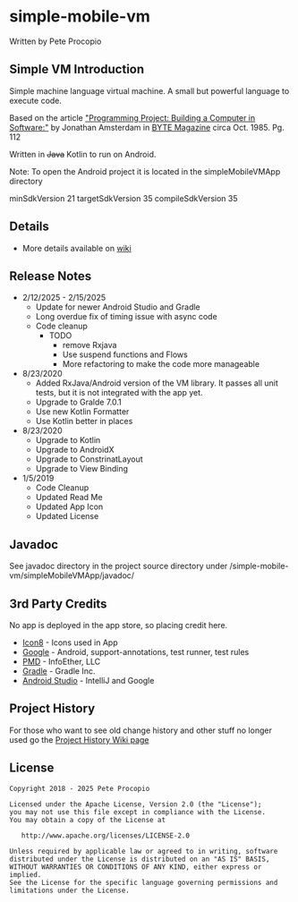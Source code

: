 # simple-mobile-vm

Written by Pete Procopio

## Simple VM Introduction

Simple machine language virtual machine. A small but powerful language to execute code.

Based on the article ["Programming Project: Building a Computer in Software:"](https://archive.org/details/byte-magazine-1985-10/page/n111/mode/2up) by Jonathan Amsterdam in [BYTE Magazine](https://archive.org/details/byte-magazine-1985-10) circa Oct. 1985.  Pg. 112

Written in ~~Java~~ Kotlin to run on Android.

Note: To open the Android project it is located in the simpleMobileVMApp directory

minSdkVersion 21
targetSdkVersion 35
compileSdkVersion 35

## Details

  * More details available on [wiki](https://github.com/ukonpete/simple-mobile-vm/wiki)

## Release Notes

* 2/12/2025 - 2/15/2025
  * Update for newer Android Studio and Gradle
  * Long overdue fix of timing issue with async code
  * Code cleanup
    * TODO
      * remove Rxjava
      * Use suspend functions and Flows
      * More refactoring to make the code more manageable
* 8/23/2020
  * Added RxJava/Android version of the VM library. It passes all unit tests, but it is not integrated with the app yet.
  * Upgrade to Gralde 7.0.1
  * Use new Kotlin Formatter
  * Use Kotlin better in places
* 8/23/2020
  * Upgrade to Kotlin
  * Upgrade to AndroidX
  * Upgrade to ConstrinatLayout
  * Upgrade to View Binding
* 1/5/2019
  * Code Cleanup
  * Updated Read Me
  * Updated App Icon
  * Updated License

## Javadoc

See javadoc directory in the project source directory under /simple-mobile-vm/simpleMobileVMApp/javadoc/

## 3rd Party Credits

No app is deployed in the app store, so placing credit here.

* [Icon8](https://icons8.com/license) - Icons used in App
* [Google](www.google.com) - Android, support-annotations, test runner, test rules
* [PMD](https://pmd.github.io/) - InfoEther, LLC
* [Gradle](https://gradle.org/) - Gradle Inc.
* [Android Studio](https://developer.android.com/studio/?gclid=CjwKCAiAyMHhBRBIEiwAkGN6fMw5VSOxZzOuKjTaUpdRIHbhV7InKbxFNtFP0_9RazAkBepJY4CFYRoCKY4QAvD_BwE) - IntelliJ and Google

## Project History

For those who want to see old change history and other stuff no longer used go the [Project History Wiki page](https://github.com/ukonpete/simple-mobile-vm/wiki/Project-History)

## License

    Copyright 2018 - 2025 Pete Procopio

    Licensed under the Apache License, Version 2.0 (the "License");
    you may not use this file except in compliance with the License.
    You may obtain a copy of the License at

       http://www.apache.org/licenses/LICENSE-2.0

    Unless required by applicable law or agreed to in writing, software
    distributed under the License is distributed on an "AS IS" BASIS,
    WITHOUT WARRANTIES OR CONDITIONS OF ANY KIND, either express or implied.
    See the License for the specific language governing permissions and
    limitations under the License.
	
